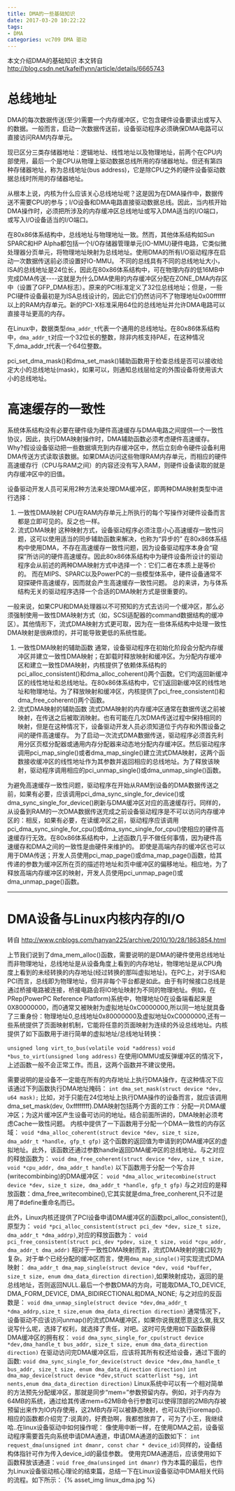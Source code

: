 ```yaml
---
title: DMA的一些基础知识
date: 2017-03-20 10:22:22
tags: 
- DMA
categories: vc709 DMA 驱动
---
```


本文介绍DMA的基础知识
本文转自 http://blog.csdn.net/kafeiflynn/article/details/6665743
<!-- more -->

# 总线地址
DMA的每次数据传送(至少)需要一个内存缓冲区，它包含硬件设备要读出或写入的数据。一般而言，启动一次数据传送前，设备驱动程序必须确保DMA电路可以直接访问RAM内存单元。
 
现已区分三类存储器地址：逻辑地址、线性地址以及物理地址，前两个在CPU内部使用，最后一个是CPU从物理上驱动数据总线所用的存储器地址。但还有第四种存储器地址，称为总线地址(bus address)，它是除CPU之外的硬件设备驱动数据总线时所用的存储器地址。
 
从根本上说，内核为什么应该关心总线地址呢？这是因为在DMA操作中，数据传送不需要CPU的参与；I/O设备和DMA电路直接驱动数据总线。因此，当内核开始DMA操作时，必须把所涉及的内存缓冲区总线地址或写入DMA适当的I/O端口，或写入I/O设备适当的I/O端口。
 
在80x86体系结构中，总线地址与物理地址一致。然而，其他体系结构如Sun SPARC和HP Alpha都包括一个I/O存储器管理单元(IO-MMU)硬件电路，它类似微处理器分页单元，将物理地址映射为总线地址。使用DMA的所有I/O驱动程序在启动一次数据传送前必须设置好IO-MMU。
不同的总线具有不同的总线地址大小，ISA的总线地址是24位长，因此在80x86体系结构中，可在物理内存的低16MB中完成DMA传送----这就是为什么DMA使用的内存缓冲区分配在ZONE_DMA内存区中（设置了GFP_DMA标志）。原来的PCI标准定义了32位总线地址；但是，一些PCI硬件设备最初是为ISA总线设计的，因此它们仍然访问不了物理地址0x00ffffff以上的RAM内存单元。新的PCI-X标准采用64位的总线地址并允许DMA电路可以直接寻址更高的内存。

在Linux中，数据类型`dma_addr_t`代表一个通用的总线地址。在80x86体系结构中，`dma_addr_t`对应一个32位长的整数，除非内核支持PAE，在这种情况下,dma_addr_t代表一个64位整数。
 
pci_set_dma_mask()和dma_set_mask()辅助函数用于检查总线是否可以接收给定大小的总线地址(mask)，如果可以，则通知总线层给定的外围设备将使用该大小的总线地址。

# 高速缓存的一致性
系统体系结构没有必要在硬件级为硬件高速缓存与DMA电路之间提供一个一致性协议，因此，执行DMA映射操作时，DMA辅助函数必须考虑硬件高速缓存。Why?假设设备驱动把一些数据填充到内存缓冲区中，然后立刻命令硬件设备利用DMA传送方式读取该数据。如果DMA访问这些物理RAM内存单元，而相应的硬件高速缓存行（CPU与RAM之间）的内容还没有写入RAM，则硬件设备读取的就是内存缓冲区中的旧值。
 
设备驱动开发人员可采用2种方法来处理DMA缓冲区，即两种DMA映射类型中进行选择：
1. 一致性DMA映射
CPU在RAM内存单元上所执行的每个写操作对硬件设备而言都是立即可见的。反之也一样。
2. 流式DMA映射
这种映射方式，设备驱动程序必须注意小心高速缓存一致性问题，这可以使用适当的同步辅助函数来解决，也称为“异步的”
在80x86体系结构中使用DMA，不存在高速缓存一致性问题，因为设备驱动程序本身会“窥探”所访问的硬件高速缓存。因此80x86体系结构中为硬件设备所设计的驱动程序会从前述的两种DMA映射方式中选择一个：它们二者在本质上是等价的。
而在MIPS、SPARC以及PowerPC的一些模型体系中，硬件设备通常不窥探硬件高速缓存，因而就会产生高速缓存一致性问题。
总的来讲，为与体系结构无关的驱动程序选择一个合适的DMA映射方式是很重要的。
 
一般来说，如果CPU和DMA处理器以不可预知的方式去访问一个缓冲区，那么必须强制使用一致性DMA映射方式（如，SCSI适配器的command数据结构的缓冲区）。其他情形下，流式DMA映射方式更可取，因为在一些体系结构中处理一致性DMA映射是很麻烦的，并可能导致更低的系统性能。
1. 一致性DMA映射的辅助函数
通常，设备驱动程序在初始化阶段会分配内存缓冲区并建立一致性DMA映射；在卸载时释放映射和缓冲区。为分配内存缓冲区和建立一致性DMA映射，内核提供了依赖体系结构的pci_alloc_consistent()和dma_alloc_coherent()两个函数。它们均返回新缓冲区的线性地址和总线地址。在80x86体系结构中，它们返回新缓冲区的线性地址和物理地址。为了释放映射和缓冲区，内核提供了pci_free_consistent()和dma_free_coherent()两个函数。
2. 流式DMA映射的辅助函数
流式DMA映射的内存缓冲区通常在数据传送之前被映射，在传送之后被取消映射。也有可能在几次DMA传送过程中保持相同的映射，但是在这种情况下，设备驱动开发人员必须知道位于内存和外围设备之间的硬件高速缓存。
为了启动一次流式DMA数据传送，驱动程序必须首先利用分区页框分配器或通用内存分配器来动态地分配内存缓冲区。然后驱动程序调用pci_map_single()或者dma_map_single()建立流式DMA映射，这两个函数接收缓冲区的线性地址作为其参数并返回相应的总线地址。为了释放该映射，驱动程序调用相应的pci_unmap_single()或dma_unmap_single()函数。
 
为避免高速缓存一致性问题，驱动程序在开始从RAM到设备的DMA数据传送之前，如果有必要，应该调用pci_dma_sync_single_for_device()或dma_sync_single_for_device()刷新与DMA缓冲区对应的高速缓存行。同样的，从设备到RAM的一次DMA数据传送完成之前设备驱动程序是不可以访问内存缓冲区的：相反，如果有必要，在读缓冲区之前，驱动程序应该调用pci_dma_sync_single_for_cpu()或dma_sync_single_for_cpu()使相应的硬件高速缓存行无效。在80x86体系结构中，上述函数几乎不做任何事情，因为硬件高速缓存和DMA之间的一致性是由硬件来维护的。
即使是高端内存的缓冲区也可以用于DMA传送；开发人员使用pci_map_page()或dma_map_page()函数，给其传递的参数为缓冲区所在页的描述符地址和页中缓冲区的偏移地址。相应地，为了释放高端内存缓冲区的映射，开发人员使用pci_unmap_page()或dma_unmap_page()函数。

---
# DMA设备与Linux内核内存的I/O
转自 http://www.cnblogs.com/hanyan225/archive/2010/10/28/1863854.html

上节我们说到了dma_mem_alloc()函数，需要说明的是DMA的硬件使用总线地址而非物理地址，总线地址是从设备角度上看到的内存地址，物理地址是从CPU角度上看到的未经转换的内存地址(经过转换的那叫虚拟地址)。在PC上，对于ISA和PCI而言，总线即为物理地址，但并非每个平台都是如此。由于有时候接口总线是通过桥接电路被连接，桥接电路会将IO地址映射为不同的物理地址。例如，在PRep(PowerPC Reference Platform)系统中，物理地址0在设备端看起来是0X80000000，而0通常又被映射为虚拟地址0xC0000000,所以同一地址就具备了三重身份：物理地址0,总线地址0x80000000及虚拟地址0xC0000000,还有一些系统提供了页面映射机制，它能将任意的页面映射为连续的外设总线地址。内核提供了如下函数用于进行简单的虚拟地址/总线地址转换：

`unsigned long virt_to_bus(volatile void *address)`
`void *bus_to_virt(unsigned long address)`
在使用IOMMU或反弹缓冲区的情况下，上述函数一般不会正常工作。而且，这两个函数并不建议使用。

需要说明的是设备不一定能在所有的内存地址上执行DMA操作，在这种情况下应该通过下列函数执行DMA地址掩码：
`int dma_set_mask(struct device *dev, u64 mask);`
比如，对于只能在24位地址上执行DMA操作的设备而言，就应该调用dma_set_mask(dev, 0xffffffff).DMA映射包括两个方面的工作：分配一片DMA缓冲区；为这片缓冲区产生设备可访问的地址。结合前面所讲的，DMA映射必须考虑Cache一致性问题。
内核中提供了一下函数用于分配一个DMA一致性的内存区域：
`void *dma_alloc_coherent(struct device *dev, size_t size, dma_addr_t *handle, gfp_t gfp)`
这个函数的返回值为申请到的DMA缓冲区的虚拟地址。此外，该函数还通过参数handle返回DMA缓冲区的总线地址。与之对应的释放函数为：
`void dma_free_coherent(struct device *dev, size_t size, void *cpu_addr, dma_addr_t handle)`
以下函数用于分配一个写合并(writecombinbing)的DMA缓冲区：
`void *dma_alloc_writecombine(struct device *dev, size_t size, dma_addr_t *handle, gfp_t gfp)`
与之对应的是释放函数：dma_free_writecombine(),它其实就是dma_free_conherent,只不过是用了#define重命名而已。

此外，Linux内核还提供了PCI设备申请DMA缓冲区的函数pci_alloc_consistent(),原型为：
`void *pci_alloc_consistent(struct pci_dev *dev, size_t size, dma_addr_t *dma_addrp)`,对应的释放函数为：
`void pci_free_consistent(struct pci_dev *pdev, size_t size, void *cpu_addr, dma_addr_t dma_addr)`
相对于一致性DMA映射而言，流式DMA映射的接口较为复杂。对于单个已经分配的缓冲区而言，使用`dma_map_single()`可实现流式DMA映射：
`dma_addr_t dma_map_single(struct device *dev, void *buffer, size_t size, enum dma_data_direction direction)`,如果映射成功，返回的是总线地址，否则返回NULL.最后一个参数DMA的方向，可能取DMA_TO_DEVICE, DMA_FORM_DEVICE, DMA_BIDIRECTIONAL和DMA_NONE;
与之对应的反函数是：
`void dma_unmap_single(struct device *dev,dma_addr_t *dma_addrp,size_t size,enum dma_data_direction direction)`
通常情况下，设备驱动不应该访问unmap()的流式DMA缓冲区，如果你说我就愿意这么做,我又说写什么呢，选择了权利，就选择了责任，对吧。这时可先使用如下函数获得DMA缓冲区的拥有权：
`void dma_sync_single_for_cpu(struct device *dev,dma_handle_t bus_addr, size_t size, enum dma_data_direction direction)`
在驱动访问完DMA缓冲区后，应该将其所有权还给设备，通过下面的函数:
`void dma_sync_single_for_device(struct device *dev,dma_handle_t bus_addr, size_t size, enum dma_data_direction direction)`
`int dma_map_device(struct device *dev,struct scatterlist *sg, int nents,enum dma_data_direction direction)`
Linux系统中可以有一个相对简单的方法预先分配缓冲区，那就是同步“mem=”参数预留内存。例如，对于内存为64MB的系统，通过给其传递mem=62MB命令行参数可以使得顶部的2MB内存被预留出来作为IO内存使用，这2MB内存可以被静态映射，也可以执行ioremap().
相应的函数都介绍完了:说真的，好费劲啊，我都想放弃了，可为了小王，我继续哈..在linux设备驱动中如何操作呢：
像使用中断一样，在使用DMA之前，设备驱动程序需要首先向系统申请DMA通道，申请DMA通道的函数如下：
`int request_dma(unsigned int dmanr, const char * device_id)`同样的，设备结构体指针可作为传入device_id的最佳参数。
使用完DMA通道后，应该使用如下函数释放该通道：`void free_dma(unsinged int dmanr)`
作为本篇的最后，也作为Linux设备驱动核心理论的结束篇，总结一下在Linux设备驱动中DMA相关代码的流程。如下所示： 
{% asset_img linux_dma.jpg %}